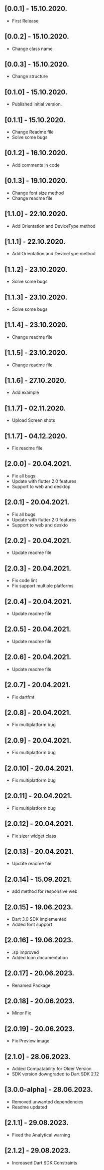 ## [0.0.1] - 15.10.2020.

* First Release

## [0.0.2] - 15.10.2020.

* Change class name

## [0.0.3] - 15.10.2020.

* Change structure

## [0.1.0] - 15.10.2020.

* Published initial version.

## [0.1.1] - 15.10.2020.

* Change Readme file
* Solve some bugs

## [0.1.2] - 16.10.2020.

* Add comments in code

## [0.1.3] - 19.10.2020.

* Change font size method 
* Change readme file

## [1.1.0] - 22.10.2020.

* Add Orientation and DeviceType method

## [1.1.1] - 22.10.2020.

* Add Orientation and DeviceType method

## [1.1.2] - 23.10.2020.

* Solve some bugs

## [1.1.3] - 23.10.2020.

* Solve some bugs

## [1.1.4] - 23.10.2020.

* Change readme file

## [1.1.5] - 23.10.2020.

* Change readme file

## [1.1.6] - 27.10.2020.

* Add example

## [1.1.7] - 02.11.2020.

* Upload Screen shots

## [1.1.7] - 04.12.2020.

* Fix readme file

## [2.0.0] - 20.04.2021.

* Fix all bugs
* Update with flutter 2.0 features
* Support to web and desktop

## [2.0.1] - 20.04.2021.

* Fix all bugs
* Update with flutter 2.0 features
* Support to web and deskto

## [2.0.2] - 20.04.2021.

* Update readme file

## [2.0.3] - 20.04.2021.

* Fix code lint
* Fix support multiple platforms

## [2.0.4] - 20.04.2021.

* Update readme file

## [2.0.5] - 20.04.2021.

* Update readme file

## [2.0.6] - 20.04.2021.

* Update readme file

## [2.0.7] - 20.04.2021.

* Fix dartfmt

## [2.0.8] - 20.04.2021.

* Fix multiplatform bug

## [2.0.9] - 20.04.2021.

* Fix multiplatform bug

## [2.0.10] - 20.04.2021.

* Fix multiplatform bug

## [2.0.11] - 20.04.2021.

* Fix multiplatform bug

## [2.0.12] - 20.04.2021.

* Fix sizer widget class

## [2.0.13] - 20.04.2021.

* Update readme file

## [2.0.14] - 15.09.2021.

* add method for responsive web

## [2.0.15] - 19.06.2023.

* Dart 3.0 SDK implemented
* Added font support

## [2.0.16] - 19.06.2023.

* .sp Improved
* Added Icon documentation

## [2.0.17] - 20.06.2023.

* Renamed Package

## [2.0.18] - 20.06.2023.

* Minor Fix

## [2.0.19] - 20.06.2023.

* Fix Preview image


## [2.1.0] - 28.06.2023.

* Added Compatability for Older Version
* SDK version downgraded to Dart SDK 2.12 


## [3.0.0-alpha] - 28.06.2023.

* Removed unwanted dependencies
* Readme updated


## [2.1.1] - 29.08.2023.

* Fixed the Analytical warning

## [2.1.2] - 29.08.2023.

* Increased Dart SDK Constraints